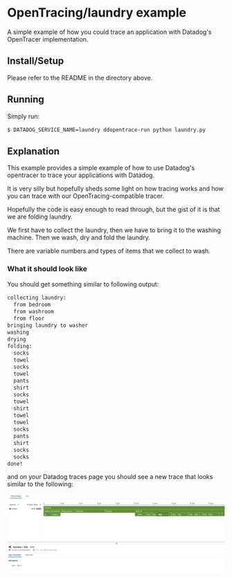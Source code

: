 # OpenTracing/laundry example

A simple example of how you could trace an application with Datadog's OpenTracer
implementation.

## Install/Setup

Please refer to the README in the directory above.


## Running

Simply run:

```sh
$ DATADOG_SERVICE_NAME=laundry ddopentrace-run python laundry.py
```

## Explanation

This example provides a simple example of how to use Datadog's opentracer to
trace your applications with Datadog.

It is very silly but hopefully sheds some light on how tracing works and how you
can trace with our OpenTracing-compatible tracer.

Hopefully the code is easy enough to read through, but the gist of it is that we
are folding laundry.

We first have to collect the laundry, then we have to bring it to the washing
machine. Then we wash, dry and fold the laundry.

There are variable numbers and types of items that we collect to wash.


### What it should look like

You should get something similar to following output:

```
collecting laundry:
  from bedroom
  from washroom
  from floor
bringing laundry to washer
washing
drying
folding:
  socks
  towel
  socks
  towel
  pants
  shirt
  socks
  towel
  shirt
  towel
  towel
  socks
  pants
  shirt
  socks
  socks
done!
```

and on your Datadog traces page you should see a new trace that looks similar to
the following:

![Screenshot of Trace](resources/trace.png "Resulting Trace")
